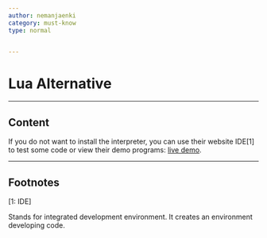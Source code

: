 ```yaml
---
author: nemanjaenki
category: must-know
type: normal


---
```


# Lua Alternative

---

## Content

If you do not want to install the interpreter, you can use their website IDE[1] to test some code or view their demo programs: [live demo](https://www.lua.org/demo.html).

---

## Footnotes

[1: IDE]

Stands for integrated development environment. It creates an environment developing code.